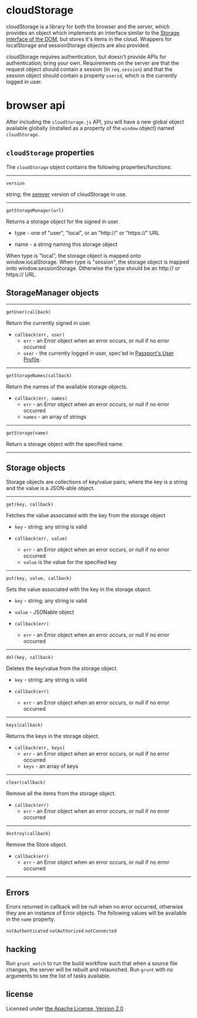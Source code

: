 cloudStorage
================================================================================

cloudStorage is a library for both the browser and the server, which provides
an object which implements an interface similar to the 
[Storage interface of the DOM](https://developer.mozilla.org/en-US/docs/Web/Guide/API/DOM/Storage#Storage),
but stores it's items in the cloud.  Wrappers for localStorage and sessionStorage
objects are also provided.

cloudStorage requires authentication, but doesn't provide APIs for authentication;
bring your own.  Requirements on the server are that the request object should
contain a session (in `req.session`) and that the session object should contain
a property `userid`, which is the currently logged in user.



browser api
================================================================================

After including the `cloudStorage.js` API, you will have a new global object
available globally (installed as a property of the `window` object) named
`cloudStorage`.



`cloudStorage` properties
--------------------------------------------------------------------------------

The `cloudStorage` object contains the following properties/functions:

- - - - - - - - - - - - - - - - - - - - - - - - - - - - - - - - - - - - - - - - 

`version` 

string; the [semver](http://semver.org/) version of cloudStorage in use.

- - - - - - - - - - - - - - - - - - - - - - - - - - - - - - - - - - - - - - - - 

`getStorageManager(url)` 

Returns a storage object for the signed in user.

* type - one of "user", "local", or an "http://" or "https://" URL

* name - a string naming this storage object

When type is "local", the storage object is mapped onto window.localStorage.
When type is "session", the storage object is mapped onto window.sessionStorage.
Otherwise the type should be an http:// or https:// URL.



StorageManager objects
--------------------------------------------------------------------------------

- - - - - - - - - - - - - - - - - - - - - - - - - - - - - - - - - - - - - - - - 

`getUser(callback)` 

Return the currently signed in user.

* `callback(err, user)`
    * `err` - an Error object when an error occurs, or null if no error occurred
    * `user` - the currently logged in user, spec'ed in
      [Passport's User Profile](http://passportjs.org/guide/profile/).


- - - - - - - - - - - - - - - - - - - - - - - - - - - - - - - - - - - - - - - - 

`getStorageNames(callback)` 

Return the names of the available storage objects.

* `callback(err, names)`
    * `err` - an Error object when an error occurs, or null if no error occurred
    * `names` - an array of strings


- - - - - - - - - - - - - - - - - - - - - - - - - - - - - - - - - - - - - - - - 

`getStorage(name)` 

Return a storage object with the specified name.

- - - - - - - - - - - - - - - - - - - - - - - - - - - - - - - - - - - - - - - - 


Storage objects
--------------------------------------------------------------------------------

Storage objects are collections of key/value pairs, where the key is a 
string and the value is a JSON-able object.  

- - - - - - - - - - - - - - - - - - - - - - - - - - - - - - - - - - - - - - - - 

`get(key, callback)`

Fetches the value associated with the key from the storage object

* `key` - string; any string is valid

* `callback(err, value)`
    * `err` - an Error object when an error occurs, or null if no error occurred
    * `value` is the value for the specified key

- - - - - - - - - - - - - - - - - - - - - - - - - - - - - - - - - - - - - - - - 

`put(key, value, callback)`

Sets the value associated with the key in the storage object.

* `key` - string; any string is valid

* `value` - JSONable object

* `callback(err)`
    * `err` - an Error object when an error occurs, or null if no error occurred

- - - - - - - - - - - - - - - - - - - - - - - - - - - - - - - - - - - - - - - - 

`del(key, callback)`

Deletes the key/value from the storage object.

* `key` - string; any string is valid

* `callback(err)`
    * `err` - an Error object when an error occurs, or null if no error occurred

- - - - - - - - - - - - - - - - - - - - - - - - - - - - - - - - - - - - - - - - 

`keys(callback)` 

Returns the keys in the storage object.

* `callback(err, keys)`
    * `err` - an Error object when an error occurs, or null if no error occurred
    * `keys` - an array of keys

- - - - - - - - - - - - - - - - - - - - - - - - - - - - - - - - - - - - - - - - 

`clear(callback)`

Remove all the items from the storage object.

* `callback(err)`
    * `err` - an Error object when an error occurs, or null if no error occurred

- - - - - - - - - - - - - - - - - - - - - - - - - - - - - - - - - - - - - - - - 

`destroy(callback)`

Remove the Store object.

* `callback(err)`
    * `err` - an Error object when an error occurs, or null if no error occurred

- - - - - - - - - - - - - - - - - - - - - - - - - - - - - - - - - - - - - - - - 



Errors
--------------------------------------------------------------------------------

Errors returned in callback will be null when no error occurred, otherwise
they are an instance of Error objects.  The following values will be 
available in the `name` property.

`notAuthenticated`
`notAuthorized`
`notConnected`



hacking
--------------------------------------------------------------------------------

Run `grunt watch` to run the build workflow such that when a source file
changes, the server will be rebuilt and relaunched.  Run `grunt` with no 
arguments to see the list of tasks available.



license
--------------------------------------------------------------------------------

Licensed under [the Apache License, Version 2.0](http://www.apache.org/licenses/LICENSE-2.0.html)